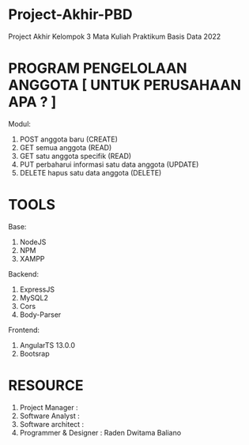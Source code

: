 # Project-Akhir-PBD
Project Akhir Kelompok 3 Mata Kuliah Praktikum Basis Data 2022

# PROGRAM PENGELOLAAN ANGGOTA [ UNTUK PERUSAHAAN APA ? ]
Modul:
1. POST anggota baru (CREATE)
2. GET semua anggota (READ)
3. GET satu anggota specifik (READ)
4. PUT perbaharui informasi satu data anggota (UPDATE)
5. DELETE hapus satu data anggota (DELETE)

# TOOLS
Base:
1. NodeJS
2. NPM
3. XAMPP

Backend:
1. ExpressJS
2. MySQL2
3. Cors
4. Body-Parser

Frontend:
1. AngularTS 13.0.0
2. Bootsrap

# RESOURCE
1. Project Manager : 
2. Software Analyst :
3. Software architect :
4. Programmer & Designer : Raden Dwitama Baliano


